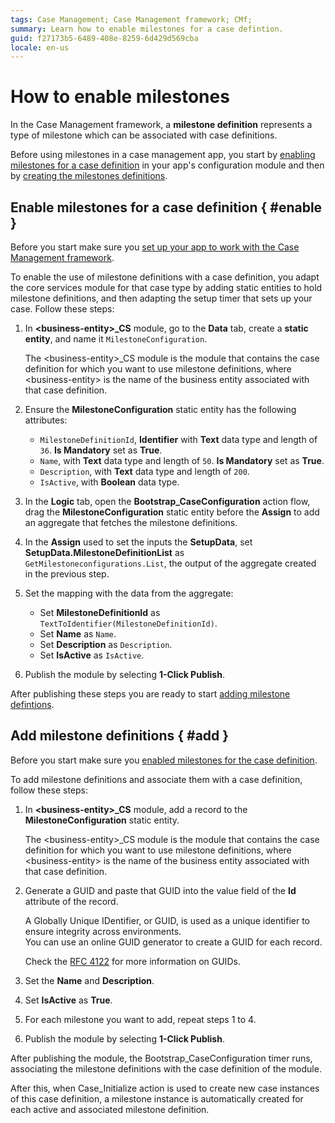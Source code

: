```yaml
---
tags: Case Management; Case Management framework; CMf;
summary: Learn how to enable milestones for a case defintion.
guid: f27173b5-6489-408e-8259-6d429d569cba
locale: en-us
---
```


# How to enable milestones

In the Case Management framework, a **milestone definition** represents a type of milestone which can be associated with case definitions.

Before using milestones in a case management app, you start by [enabling milestones for a case definition](#enable) in your app's configuration module and then by [creating the milestones definitions](#add).

## Enable milestones for a case definition { #enable }

Before you start make sure you [set up your app to work with the Case Management framework](../bootstrap-app.md).

To enable the use of milestone definitions with a case definition, you adapt the core services module for that case type by adding static entities to hold milestone definitions, and then adapting the setup timer that sets up your case.
Follow these steps:

1. In **&lt;business-entity&gt;_CS** module, go to the **Data** tab, create a **static entity**, and name it `MilestoneConfiguration`.

    <div class="info" markdown="1">

    The &lt;business-entity&gt;_CS module is the module that contains the case definition for which you want to use milestone definitions, where &lt;business-entity&gt; is the name of the business entity associated with that case definition.

    </div>

1. Ensure the **MilestoneConfiguration** static entity has the following attributes:

    * `MilestoneDefinitionId`, **Identifier** with **Text** data type and length of `36`. **Is Mandatory** set as **True**.
    * `Name`, with **Text** data type and length of `50`. **Is Mandatory** set as **True**.
    * `Description`, with **Text** data type and length of `200`.
    * `IsActive`, with **Boolean** data type.

1. In the **Logic** tab, open the **Bootstrap_CaseConfiguration** action flow, drag the **MilestoneConfiguration** static entity before the **Assign** to add an aggregate that fetches the milestone definitions.

1. In the **Assign** used to set the inputs the **SetupData**, set **SetupData.MilestoneDefinitionList** as `GetMilestoneconfigurations.List`, the output of the aggregate created in the previous step.

1. Set the mapping with the data from the aggregate:

    * Set **MilestoneDefinitionId** as `TextToIdentifier(MilestoneDefinitionId)`.
    * Set **Name** as `Name`.
    * Set **Description** as `Description`.
    * Set **IsActive** as `IsActive`.

1. Publish the module by selecting **1-Click Publish**.

After publishing these steps you are ready to start [adding milestone defintions](#add).

## Add milestone definitions { #add }

Before you start make sure you [enabled milestones for the case definition](#enable).

To add milestone definitions and associate them with a case definition, follow these steps:

1. In **&lt;business-entity&gt;_CS** module, add a record to the **MilestoneConfiguration** static entity.

    <div class="info" markdown="1">

    The &lt;business-entity&gt;_CS module is the module that contains the case definition for which you want to use milestone definitions, where &lt;business-entity&gt; is the name of the business entity associated with that case definition.

    </div>

1. Generate a GUID and paste that GUID into the value field of the **Id** attribute of the record.

    <div class="info" markdown="1">

    A Globally Unique IDentifier, or GUID, is used as a unique identifier to ensure integrity across environments.  
    You can use an online GUID generator to create a GUID for each record.

    Check the [RFC 4122](https://www.ietf.org/rfc/rfc4122.txt) for more information on GUIDs.

    </div>

1. Set the **Name** and **Description**.

1. Set **IsActive** as **True**.

1. For each milestone you want to add, repeat steps 1 to 4.

1. Publish the module by selecting **1-Click Publish**.

After publishing the module, the Bootstrap_CaseConfiguration timer runs, associating the milestone definitions with the case definition of the module.

After this, when Case_Initialize action is used to create new case instances of this case definition, a milestone instance is automatically created for each active and associated milestone definition.

